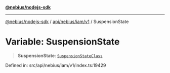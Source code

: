 [**@nebius/nodejs-sdk**](../../../../../README.md)

***

[@nebius/nodejs-sdk](../../../../../README.md) / [api/nebius/iam/v1](../README.md) / SuspensionState

# Variable: SuspensionState

> **SuspensionState**: [`SuspensionStateClass`](../type-aliases/SuspensionStateClass.md)

Defined in: src/api/nebius/iam/v1/index.ts:19429
